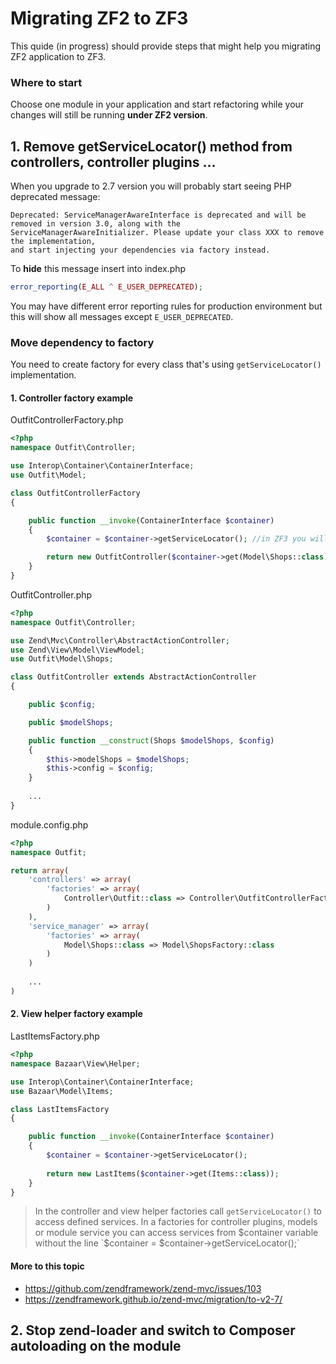 # Migrating ZF2 to ZF3

This quide (in progress) should provide steps that might help you migrating ZF2 application to ZF3.


### Where to start

Choose one module in your application and start refactoring while your 
changes will still be running **under ZF2 version**. 

## 1. Remove getServiceLocator() method from controllers, controller plugins ...

When you upgrade to 2.7 version you will probably start seeing PHP deprecated message: 

```
Deprecated: ServiceManagerAwareInterface is deprecated and will be removed in version 3.0, along with the 
ServiceManagerAwareInitializer. Please update your class XXX to remove the implementation, 
and start injecting your dependencies via factory instead.
```

To **hide** this message insert into index.php 

```php 
error_reporting(E_ALL ^ E_USER_DEPRECATED);
```

You may have different error reporting rules for production environment but 
this will show all messages except `E_USER_DEPRECATED`. 

### Move dependency to factory
You need to create factory for every class that's using `getServiceLocator()` implementation.

#### 1. Controller factory example

OutfitControllerFactory.php

```php
<?php
namespace Outfit\Controller;

use Interop\Container\ContainerInterface;
use Outfit\Model;

class OutfitControllerFactory
{

    public function __invoke(ContainerInterface $container)
    {
        $container = $container->getServiceLocator(); //in ZF3 you will delete this line

        return new OutfitController($container->get(Model\Shops::class), $container->get('config'));
    }
}
```

OutfitController.php

```php
<?php
namespace Outfit\Controller;

use Zend\Mvc\Controller\AbstractActionController;
use Zend\View\Model\ViewModel;
use Outfit\Model\Shops;

class OutfitController extends AbstractActionController
{

    public $config;

    public $modelShops;

    public function __construct(Shops $modelShops, $config)
    {
        $this->modelShops = $modelShops;
        $this->config = $config;
    }
    
    ...
}    
```

module.config.php

```php
<?php
namespace Outfit;

return array(
    'controllers' => array(
        'factories' => array(
            Controller\Outfit::class => Controller\OutfitControllerFactory::class
        )
    ),
    'service_manager' => array(
        'factories' => array(
            Model\Shops::class => Model\ShopsFactory::class
        )
    )
    
    ...
)    
```

#### 2. View helper factory example

LastItemsFactory.php

```php
<?php
namespace Bazaar\View\Helper;

use Interop\Container\ContainerInterface;
use Bazaar\Model\Items;

class LastItemsFactory
{

    public function __invoke(ContainerInterface $container)
    {
        $container = $container->getServiceLocator();
        
        return new LastItems($container->get(Items::class));
    }
}
```

> In the controller and view helper factories call `getServiceLocator()` to access defined services. 
In a factories for controller plugins, models or module service you can access services from $container variable
without the line `$container = $container->getServiceLocator();`

#### More to this topic

* https://github.com/zendframework/zend-mvc/issues/103 
* https://zendframework.github.io/zend-mvc/migration/to-v2-7/



## 2. Stop zend-loader and switch to Composer autoloading on the module
